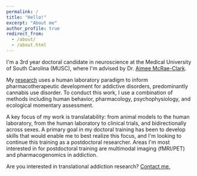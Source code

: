 ```yaml
---
permalink: /
title: "Hello!"
excerpt: "About me"
author_profile: true
redirect_from: 
  - /about/
  - /about.html
---
```


I'm a 3rd year doctoral candidate in neuroscience at the Medical University of South Carolina (MUSC), where I'm advised by Dr. <a href="https://scholar.google.com/citations?user=lazcLG0AAAAJ&hl=en">Aimee McRae-Clark</a>.

My <a href="https://marterin.github.io/research">research</a> uses a human laboratory paradigm to inform pharmacotherapeutic development for addictive disorders, predominantly cannabis use disorder. To conduct this work, I use a combination of methods including human behavior, pharmacology, psychophysiology, and ecological momentary assessment.

A key focus of my work is translatability: from animal models to the human laboratory, from the human laboratory to clinical trials, and bidirectionally across sexes. A primary goal in my doctoral training has been to develop skills that would enable me to best realize this focus, and I'm looking to continue this training as a postdoctoral researcher. Areas I'm most interested in for postdoctoral training are multimodal imaging (fMRI/PET) and pharmacogenomics in addiction.

Are you interested in translational addiction research? <a href="mailto:marterin@musc.edu">Contact me.</a>